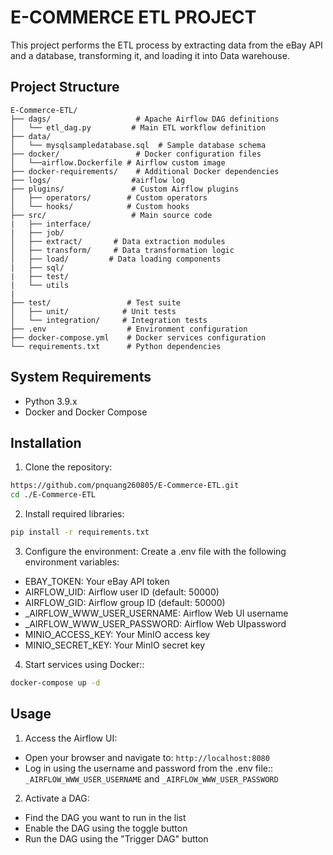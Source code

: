 # E-COMMERCE ETL PROJECT

This project performs the ETL process by extracting data from the eBay API and a database, transforming it, and loading it into Data warehouse.

## Project Structure

```
E-Commerce-ETL/
├── dags/                   # Apache Airflow DAG definitions
│   └── etl_dag.py         # Main ETL workflow definition
├── data/
│   └── mysqlsampledatabase.sql  # Sample database schema
├── docker/                 # Docker configuration files
│   └──airflow.Dockerfile # Airflow custom image
├── docker-requirements/    # Additional Docker dependencies
├── logs/                  #airflow log
├── plugins/               # Custom Airflow plugins
│   ├── operators/        # Custom operators
│   └── hooks/            # Custom hooks
├── src/                   # Main source code
|   ├── interface/
|   ├── job/
│   ├── extract/       # Data extraction modules
│   ├── transform/     # Data transformation logic
│   ├── load/         # Data loading components
|   ├── sql/
|   ├── test/
|   └── utils
|
├── test/                 # Test suite
│   ├── unit/            # Unit tests
│   └── integration/     # Integration tests
├── .env                  # Environment configuration
├── docker-compose.yml    # Docker services configuration
└── requirements.txt      # Python dependencies
```
## System Requirements

- Python 3.9.x
- Docker and Docker Compose

## Installation

1. Clone the repository:
```bash
https://github.com/pnquang260805/E-Commerce-ETL.git
cd ./E-Commerce-ETL
```

2. Install required libraries:
```bash
pip install -r requirements.txt
```

3. Configure the environment: 
Create a .env file with the following environment variables:
+ EBAY_TOKEN: Your eBay API token
+ AIRFLOW_UID: Airflow user ID (default: 50000)
+ AIRFLOW_GID: Airflow group ID (default: 50000)
+ _AIRFLOW_WWW_USER_USERNAME: Airflow Web UI username
+ _AIRFLOW_WWW_USER_PASSWORD: Airflow Web UIpassword
+ MINIO_ACCESS_KEY: Your MinIO access key
+ MINIO_SECRET_KEY: Your MinIO secret key

4. Start services using Docker::
```bash
docker-compose up -d
```

## Usage

1. Access the Airflow UI:
- Open your browser and navigate to: `http://localhost:8080`
- Log in using the username and password from the .env file:: ```_AIRFLOW_WWW_USER_USERNAME``` and ```_AIRFLOW_WWW_USER_PASSWORD```

2. Activate a DAG:
- Find the DAG you want to run in the list
- Enable the DAG using the toggle button
- Run the DAG using the "Trigger DAG" button
